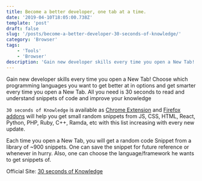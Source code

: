```yaml
---
title: Become a better developer, one tab at a time.
date: '2019-04-10T18:05:00.738Z'
template: 'post'
draft: false
slug: '/posts/become-a-better-developer-30-seconds-of-knowledge/'
category: 'Browser'
tags:
    - 'Tools'
    - 'Browser'
description: 'Gain new developer skills every time you open a New Tab! Choose which programming languages you want to get better at in options and get smarter every time you open a New Tab. All you need is 30 seconds to read and understand snippets of code and improve your knowledge.'
---
```


Gain new developer skills every time you open a New Tab! Choose which programming languages you want to get better at in options and get smarter every time you open a New Tab. All you need is 30 seconds to read and understand snippets of code and improve your knowledge

`30 seconds of Knowledge` is available as [Chrome Extension](https://chrome.google.com/webstore/detail/30-seconds-of-knowledge/mmgplondnjekobonklacmemikcnhklla) and [Firefox addons](https://addons.mozilla.org/en-US/firefox/addon/30-seconds-of-knowledge/) will help you get small random snippets from JS, CSS, HTML, React, Python, PHP, Ruby, C++, Ramda, etc with this list increasing with every new update.

Each time you open a New Tab, you will get a random code Snippet from a library of ~900 snippets. One can save the snippet for future reference or whenever in hurry. Also, one can choose the language/framework he wants to get snippets of.

Official Site: [30 seconds of Knowledge](https://30secondsofknowledge.com/)
